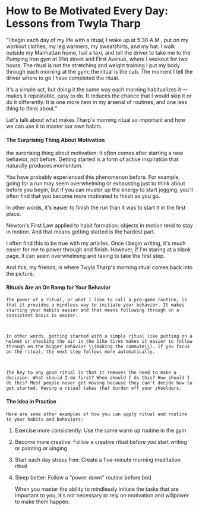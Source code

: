 # How to Be Motivated Every Day: Lessons from Twyla Tharp

“I begin each day of my life with a ritual; I wake up at 5:30 A.M., put on my workout clothes, my leg warmers, my sweatshirts, and my hat. I walk outside my Manhattan home, hail a taxi, and tell the driver to take me to the Pumping Iron gym at 91st street and First Avenue, where I workout for two hours. The ritual is not the stretching and weight training I put my body through each morning at the gym; the ritual is the cab. The moment I tell the driver where to go I have completed the ritual.

It's a simple act, but doing it the same way each morning habitualizes it — makes it repeatable, easy to do. It reduces the chance that I would skip it or do it differently. It is one more item in my arsenal of routines, and one less thing to think about.”

Let's talk about what makes Tharp's morning ritual so important and how we can use it to master our own habits.

#### The Surprising Thing About Motivation

the surprising thing about motivation: it often comes after starting a new behavior, not before. Getting started is a form of active inspiration that naturally produces momentum.







You have probably experienced this phenomenon before. For example, going for a run may seem overwhelming or exhausting just to think about before you begin, but if you can muster up the energy to start jogging, you'll often find that you become more motivated to finish as you go.







In other words, it's easier to finish the run than it was to start it in the first place.







Newton's First Law applied to habit formation: objects in motion tend to stay in motion. And that means getting started is the hardest part.







I often find this to be true with my articles. Once I begin writing, it's much easier for me to power through and finish. However, if I'm staring at a blank page, it can seem overwhelming and taxing to take the first step.







And this, my friends, is where Twyla Tharp's morning ritual comes back into the picture.

#### Rituals Are an On Ramp for Your Behavior

```
The power of a ritual, or what I like to call a pre-game routine, is that it provides a mindless way to initiate your behavior. It makes starting your habits easier and that means following through on a consistent basis is easier.



In other words, getting started with a simple ritual like putting on a helmet or checking the air in the bike tires makes it easier to follow through on the bigger behavior \\(making the commute\\). If you focus on the ritual, the next step follows more automatically.



The key to any good ritual is that it removes the need to make a decision: What should I do first? When should I do this? How should I do this? Most people never get moving because they can't decide how to get started. Having a ritual takes that burden off your shoulders.
```

#### The Idea in Practice

```
Here are some other examples of how you can apply ritual and routine to your habits and behaviors:
```

1. Exercise more consistently: Use the same warm up routine in the gym
2. Become more creative: Follow a creative ritual before you start writing or painting or singing
3. Start each day stress free: Create a five-minute morning meditation ritual
4. Sleep better: Follow a “power down” routine before bed

   When you master the ability to mindlessly initiate the tasks that are important to you, it's not necessary to rely on motivation and willpower to make them happen.



